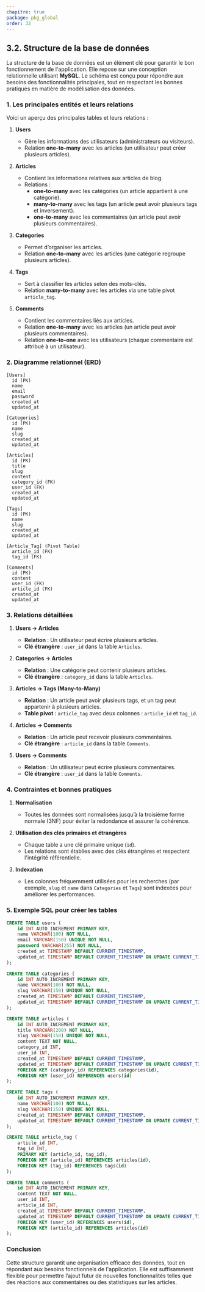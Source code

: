 ```yaml
---
chapitre: true
package: pkg_global
order: 32
---
```


## **3.2. Structure de la base de données**

La structure de la base de données est un élément clé pour garantir le bon fonctionnement de l'application. Elle repose sur une conception relationnelle utilisant **MySQL**. Le schéma est conçu pour répondre aux besoins des fonctionnalités principales, tout en respectant les bonnes pratiques en matière de modélisation des données.



### **1. Les principales entités et leurs relations**  

Voici un aperçu des principales tables et leurs relations :  

1. **Users**  
   - Gère les informations des utilisateurs (administrateurs ou visiteurs).  
   - Relation **one-to-many** avec les articles (un utilisateur peut créer plusieurs articles).  

2. **Articles**  
   - Contient les informations relatives aux articles de blog.  
   - Relations :
     - **one-to-many** avec les catégories (un article appartient à une catégorie).
     - **many-to-many** avec les tags (un article peut avoir plusieurs tags et inversement).
     - **one-to-many** avec les commentaires (un article peut avoir plusieurs commentaires).  

3. **Categories**  
   - Permet d’organiser les articles.  
   - Relation **one-to-many** avec les articles (une catégorie regroupe plusieurs articles).  

4. **Tags**  
   - Sert à classifier les articles selon des mots-clés.  
   - Relation **many-to-many** avec les articles via une table pivot `article_tag`.  

5. **Comments**  
   - Contient les commentaires liés aux articles.  
   - Relation **one-to-many** avec les articles (un article peut avoir plusieurs commentaires).  
   - Relation **one-to-one** avec les utilisateurs (chaque commentaire est attribué à un utilisateur).  



### **2. Diagramme relationnel (ERD)**  

```
[Users]
  id (PK)
  name
  email
  password
  created_at
  updated_at

[Categories]
  id (PK)
  name
  slug
  created_at
  updated_at

[Articles]
  id (PK)
  title
  slug
  content
  category_id (FK)
  user_id (FK)
  created_at
  updated_at

[Tags]
  id (PK)
  name
  slug
  created_at
  updated_at

[Article_Tag] (Pivot Table)
  article_id (FK)
  tag_id (FK)

[Comments]
  id (PK)
  content
  user_id (FK)
  article_id (FK)
  created_at
  updated_at
```



### **3. Relations détaillées**  

1. **Users → Articles**  
   - **Relation** : Un utilisateur peut écrire plusieurs articles.  
   - **Clé étrangère** : `user_id` dans la table `Articles`.  

2. **Categories → Articles**  
   - **Relation** : Une catégorie peut contenir plusieurs articles.  
   - **Clé étrangère** : `category_id` dans la table `Articles`.  

3. **Articles → Tags (Many-to-Many)**  
   - **Relation** : Un article peut avoir plusieurs tags, et un tag peut appartenir à plusieurs articles.  
   - **Table pivot** : `article_tag` avec deux colonnes : `article_id` et `tag_id`.  

4. **Articles → Comments**  
   - **Relation** : Un article peut recevoir plusieurs commentaires.  
   - **Clé étrangère** : `article_id` dans la table `Comments`.  

5. **Users → Comments**  
   - **Relation** : Un utilisateur peut écrire plusieurs commentaires.  
   - **Clé étrangère** : `user_id` dans la table `Comments`.  



### **4. Contraintes et bonnes pratiques**  

1. **Normalisation**  
   - Toutes les données sont normalisées jusqu’à la troisième forme normale (3NF) pour éviter la redondance et assurer la cohérence.  

2. **Utilisation des clés primaires et étrangères**  
   - Chaque table a une clé primaire unique (`id`).  
   - Les relations sont établies avec des clés étrangères et respectent l'intégrité référentielle.  

3. **Indexation**  
   - Les colonnes fréquemment utilisées pour les recherches (par exemple, `slug` et `name` dans `Categories` et `Tags`) sont indexées pour améliorer les performances.  



### **5. Exemple SQL pour créer les tables**  

```sql
CREATE TABLE users (
    id INT AUTO_INCREMENT PRIMARY KEY,
    name VARCHAR(100) NOT NULL,
    email VARCHAR(150) UNIQUE NOT NULL,
    password VARCHAR(255) NOT NULL,
    created_at TIMESTAMP DEFAULT CURRENT_TIMESTAMP,
    updated_at TIMESTAMP DEFAULT CURRENT_TIMESTAMP ON UPDATE CURRENT_TIMESTAMP
);

CREATE TABLE categories (
    id INT AUTO_INCREMENT PRIMARY KEY,
    name VARCHAR(100) NOT NULL,
    slug VARCHAR(150) UNIQUE NOT NULL,
    created_at TIMESTAMP DEFAULT CURRENT_TIMESTAMP,
    updated_at TIMESTAMP DEFAULT CURRENT_TIMESTAMP ON UPDATE CURRENT_TIMESTAMP
);

CREATE TABLE articles (
    id INT AUTO_INCREMENT PRIMARY KEY,
    title VARCHAR(200) NOT NULL,
    slug VARCHAR(150) UNIQUE NOT NULL,
    content TEXT NOT NULL,
    category_id INT,
    user_id INT,
    created_at TIMESTAMP DEFAULT CURRENT_TIMESTAMP,
    updated_at TIMESTAMP DEFAULT CURRENT_TIMESTAMP ON UPDATE CURRENT_TIMESTAMP,
    FOREIGN KEY (category_id) REFERENCES categories(id),
    FOREIGN KEY (user_id) REFERENCES users(id)
);

CREATE TABLE tags (
    id INT AUTO_INCREMENT PRIMARY KEY,
    name VARCHAR(100) NOT NULL,
    slug VARCHAR(150) UNIQUE NOT NULL,
    created_at TIMESTAMP DEFAULT CURRENT_TIMESTAMP,
    updated_at TIMESTAMP DEFAULT CURRENT_TIMESTAMP ON UPDATE CURRENT_TIMESTAMP
);

CREATE TABLE article_tag (
    article_id INT,
    tag_id INT,
    PRIMARY KEY (article_id, tag_id),
    FOREIGN KEY (article_id) REFERENCES articles(id),
    FOREIGN KEY (tag_id) REFERENCES tags(id)
);

CREATE TABLE comments (
    id INT AUTO_INCREMENT PRIMARY KEY,
    content TEXT NOT NULL,
    user_id INT,
    article_id INT,
    created_at TIMESTAMP DEFAULT CURRENT_TIMESTAMP,
    updated_at TIMESTAMP DEFAULT CURRENT_TIMESTAMP ON UPDATE CURRENT_TIMESTAMP,
    FOREIGN KEY (user_id) REFERENCES users(id),
    FOREIGN KEY (article_id) REFERENCES articles(id)
);
```


### **Conclusion**  

Cette structure garantit une organisation efficace des données, tout en répondant aux besoins fonctionnels de l'application. Elle est suffisamment flexible pour permettre l’ajout futur de nouvelles fonctionnalités telles que des réactions aux commentaires ou des statistiques sur les articles.